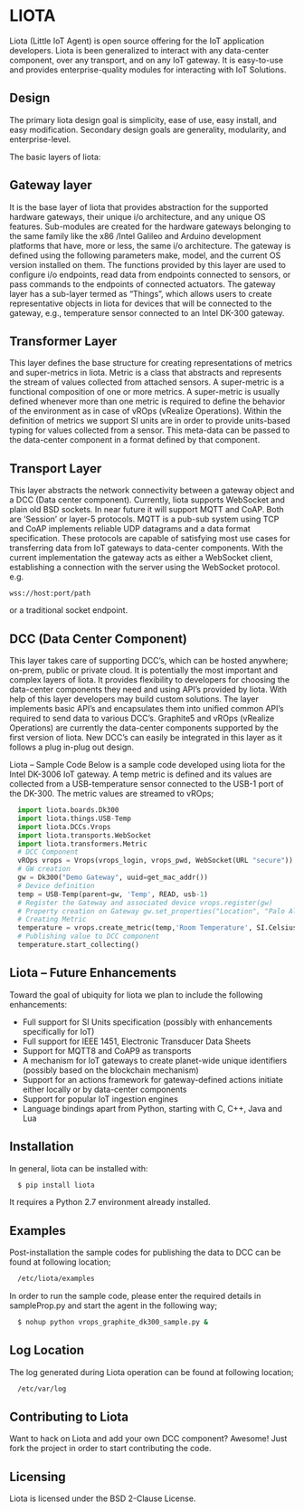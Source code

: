 
# LIOTA
Liota (Little IoT Agent) is open source offering for the IoT application developers. Liota is been generalized to interact with any
data-center component, over any transport, and on any IoT gateway. It is easy-to-use and provides enterprise-quality modules for
interacting with IoT Solutions.

## Design
The primary liota design goal is simplicity, ease of use, easy install, and easy modification. Secondary design goals are generality,
modularity, and enterprise-level.

The basic layers of liota:

## Gateway layer
It is the base layer of liota that provides abstraction for the supported hardware gateways, their unique i/o
architecture, and any unique OS features. Sub-modules are created for the hardware gateways belonging to the same family like the x86
/Intel Galileo and Arduino development platforms that have, more or less, the same i/o architecture. The gateway is defined using the
following parameters make, model, and the current OS version installed on them. The functions provided by this layer are used to
configure i/o endpoints, read data from endpoints connected to sensors, or pass commands to the endpoints of connected actuators. The
gateway layer has a sub-layer termed as “Things”, which allows users to create representative objects in liota for devices that will
be connected to the gateway, e.g., temperature sensor connected to an Intel DK-300 gateway.

## Transformer Layer
This layer defines the base structure for creating representations of metrics and super-metrics in liota. Metric is a class that
abstracts and represents the stream of values collected from attached sensors. A super-metric is a functional composition of one or
more metrics. A super-metric is usually defined whenever more than one metric is required to define the behavior of the environment as
in case of vROps (vRealize Operations). Within the definition of metrics we support SI units are in order to provide units-based
typing for values collected from a sensor. This meta-data can be passed to the data-center component in a format defined by that
component.

## Transport Layer
This layer abstracts the network connectivity between a gateway object and a DCC (Data center component). Currently, liota supports
WebSocket and plain old BSD sockets. In near future it will support MQTT and CoAP. Both are ‘Session’ or layer-5 protocols. MQTT is a
pub-sub system using TCP and CoAP implements reliable UDP datagrams and a data format specification. These protocols are capable of
satisfying most use cases for transferring data from IoT gateways to data-center components. With the current implementation the
gateway acts as either a WebSocket client, establishing a connection with the server using the WebSocket protocol. e.g.
```web
wss://host:port/path
```
or a traditional socket endpoint.

## DCC (Data Center Component)
This layer takes care of supporting DCC’s, which can be hosted anywhere; on-prem, public or private cloud. It is potentially the most
important and complex layers of liota. It provides flexibility to developers for choosing the data-center components they need and
using API’s provided by liota. With help of this layer developers may build custom solutions. The layer implements basic API’s and
encapsulates them into unified common API’s required to send data to various DCC’s. Graphite5 and vROps (vRealize Operations) are
currently the data-center components supported by the first version of liota. New DCC’s can easily be integrated in this layer as it
follows a plug in-plug out design.

Liota – Sample Code Below is a sample code developed using liota for the Intel DK-3006 IoT gateway. A temp metric is defined and its
values are collected from a USB-temperature sensor connected to the USB-1 port of the DK-300. The metric values
are streamed to vROps;

```python
  import liota.boards.Dk300
  import liota.things.USB-Temp
  import liota.DCCs.Vrops
  import liota.transports.WebSocket
  import liota.transformers.Metric
  # DCC Component
  vROps vrops = Vrops(vrops_login, vrops_pwd, WebSocket(URL "secure"))
  # GW creation
  gw = Dk300("Demo Gateway", uuid=get_mac_addr())
  # Device definition
  temp = USB-Temp(parent=gw, 'Temp', READ, usb-1)
  # Register the Gateway and associated device vrops.register(gw)
  # Property creation on Gateway gw.set_properties("Location", "Palo Alto Prom:E")
  # Creating Metric
  temperature = vrops.create_metric(temp,'Room Temperature', SI.Celsius, sampling_interval=10)
  # Publishing value to DCC component
  temperature.start_collecting()
```


## Liota – Future Enhancements
Toward the goal of ubiquity for liota we plan to include the following enhancements:
* Full support for SI Units specification (possibly with enhancements specifically for IoT)
* Full support for IEEE 1451, Electronic Transducer Data Sheets
* Support for MQTT8 and CoAP9 as transports
* A mechanism for IoT gateways to create planet-wide unique identifiers (possibly based on the blockchain mechanism)
* Support for an actions framework for gateway-defined actions initiate either locally or by data-center components
* Support for popular IoT ingestion engines
* Language bindings apart from Python, starting with C, C++, Java and Lua

## Installation
In general, liota can be installed with:
```bash
  $ pip install liota
```

It requires a Python 2.7 environment already installed.

## Examples
Post-installation the sample codes for publishing the data to DCC can be found at following location;
```bash
  /etc/liota/examples
```
In order to run the sample code, please enter the required details in sampleProp.py and start the agent in the following way;
```bash
  $ nohup python vrops_graphite_dk300_sample.py &
```

## Log Location

The log generated during Liota operation can be found at following location;

```bash
  /etc/var/log
```
## Contributing to Liota

Want to hack on Liota and add your own DCC component? Awesome!
Just fork the project in order to start contributing the code.

## Licensing
Liota is licensed under the BSD 2-Clause License.
